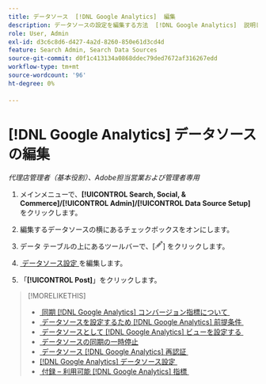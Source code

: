 ```yaml
---
title: データソース  [!DNL Google Analytics]  編集
description: データソースの設定を編集する方法  [!DNL Google Analytics]  説明します。
role: User, Admin
exl-id: d3c6c8d6-d427-4a2d-8260-850e61d3cd4d
feature: Search Admin, Search Data Sources
source-git-commit: d0f1c413134a0868ddec79ded7672af316267edd
workflow-type: tm+mt
source-wordcount: '96'
ht-degree: 0%

---
```


# [!DNL Google Analytics] データソースの編集

*代理店管理者（基本役割）、Adobe担当営業および管理者専用*

1. メインメニューで、**[!UICONTROL Search, Social, & Commerce]/[!UICONTROL Admin]/[!UICONTROL Data Source Setup]** をクリックします。

1. 編集するデータソースの横にあるチェックボックスをオンにします。

1. データ テーブルの上にあるツールバーで、[![&#x200B; 編集 &#x200B;](/help/search-social-commerce/assets/edit.png " 編集 ")] をクリックします。

1. [&#x200B; データソース設定 &#x200B;](data-source-settings.md) を編集します。

1. 「**[!UICONTROL Post]**」をクリックします。

>[!MORELIKETHIS]
>
>* [&#x200B; 同期  [!DNL Google Analytics]  コンバージョン指標について &#x200B;](data-source-about.md)
>* [&#x200B; データソースを設定するため  [!DNL Google Analytics]  前提条件 &#x200B;](data-source-prerequisites.md)
>* [&#x200B; データソースとして  [!DNL Google Analytics]  ビューを設定する &#x200B;](data-source-configure.md)
>* [&#x200B; データソースの同期の一時停止 &#x200B;](data-source-pause.md)
>* [&#x200B; データソース  [!DNL Google Analytics]  再認証 &#x200B;](data-source-reauthenticate.md)
>* [[!DNL Google Analytics]  データソース設定 &#x200B;](data-source-settings.md)
>* [&#x200B; 付録 – 利用可能  [!DNL Google Analytics]  指標 &#x200B;](data-source-ga-metrics.md)
